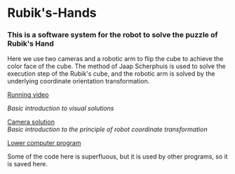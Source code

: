 # Rubik's-Hands


### This is a software system for the robot to solve the puzzle of Rubik's Hand  
Here we use two cameras and a robotic arm to flip the cube to achieve the color face of the cube. The method of Jaap Scherphuis is used to solve the execution step of the Rubik's cube, and the robotic arm is solved by the underlying coordinate orientation transformation.   

[Running video](https://1797313278.wixsite.com/airobot)  

*Basic introduction to visual solutions*  

[Camera solution](https://blog.csdn.net/qq_37389133/article/details/80345924)  
*Basic introduction to the principle of robot coordinate transformation*   

[Lower computer program](https://blog.csdn.net/qq_37389133/article/details/80516218) 
 
Some of the code here is superfluous, but it is used by other programs, so it is saved here.

